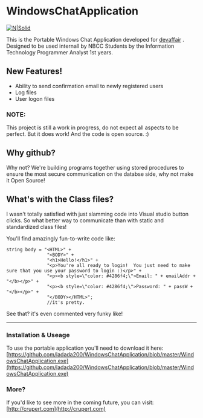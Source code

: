 # WindowsChatApplication

[![N|Solid](https://avatars0.githubusercontent.com/u/8760198?s=120&v=4)](https://crupert.com)

This is the Portable Windows Chat Application developed for [devaffair](http://github.com/devaffair) .  Designed to be used internall by NBCC Students by the Information Technology Programmer Analyst 1st years.

## New Features!
  - Ability to send confirmation email to newly registered users
  - Log files
  - User logon files

### NOTE:

This project is still a work in progress, do not expect all aspects to be perfect.  But it does work!  And the code is open source. :)

## Why github?
Why not? We're building programs together using stored procedures to ensure the most secure communication on the databse side, why not make it Open Source!

## What's with the Class files?
I wasn't totally satisfied with just slamming code into Visual studio button clicks.  So what better way to communicate than with static and standardized class files!

You'll find amazingly fun-to-write code like:
```CSharp
string body = "<HTML>" +
               "<BODY>" +
               "<h1>Hello!</h1>" +
               "<p>You're all ready to login!  You just need to make sure that you use your password to login :)</p>" +
               "<p><b style=\"color: #4286f4;\">Email: " + emailAddr + "</b></p>" +
               "<p><b style=\"color: #4286f4;\">Password: " + passW + "</b></p>" +
               "</BODY></HTML>";
               //it's pretty.
```
See that?  it's even commented very funky like!

----

### Installation & Useage

To use the portable application you'll need to download it here:  [https://github.com/ladada200/WindowsChatApplication/blob/master/WindowsChatApplication.exe](https://github.com/ladada200/WindowsChatApplication/blob/master/WindowsChatApplication.exe)



### More?
If you'd like to see more in the coming future, you can visit: [http://crupert.com](http://crupert.com)
